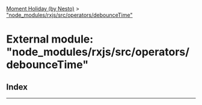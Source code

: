 [Moment Holiday (by Nesto)](../README.md) > ["node_modules/rxjs/src/operators/debounceTime"](../modules/_node_modules_rxjs_src_operators_debouncetime_.md)

# External module: "node_modules/rxjs/src/operators/debounceTime"

## Index

---

